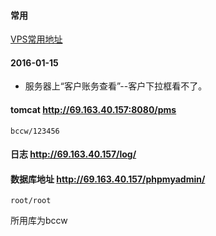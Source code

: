 #### 常用

[VPS常用地址](../blog/vps.md)

#### 2016-01-15

*	服务器上“客户账务查看”--客户下拉框看不了。

#### tomcat http://69.163.40.157:8080/pms

	bccw/123456

#### 日志    http://69.163.40.157/log/



#### 数据库地址 http://69.163.40.157/phpmyadmin/

	root/root

所用库为bccw



